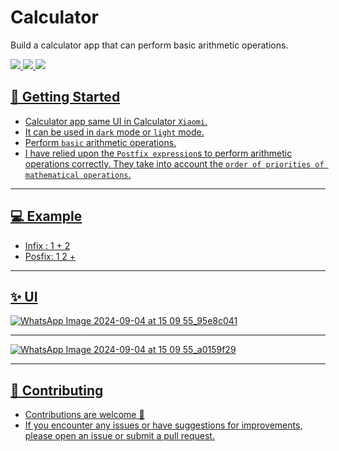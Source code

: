 # Calculator
Build a calculator app that can perform basic arithmetic operations.
<div align="start">
     <a href="https://api.visitorbadge.io/api/visitors?path=ChatterBox-AI-App&label=People%20who%20visited%20this%20page&countColor=%23263759" target="_blank">
        <img src="https://api.visitorbadge.io/api/visitors?path=ChatterBox-AI-App&label=People%20who%20visited%20this%20page&countColor=%23263759" target="_blank" />
    </a>
    <a href="https://www.linkedin.com/in/soliman-mahmoud-2a844125b/" target="_blank">
        <img src="https://img.shields.io/badge/LinkedIn-0077B5?style=for-the-badge&logo=linkedin&logoColor=white" target="_blank" />
    </a>
  <a href="mailto:soliiimahmoud70@gmail.com">
    <img src="https://img.shields.io/badge/Gmail-333333?style=for-the-badge&logo=gmail&logoColor=red" />
</div>

## 🚀 Getting Started

- Calculator app same UI in Calculator `Xiaomi`. 
- It can be used in `dark` mode or `light` mode. 
- Perform `basic` arithmetic operations. 
- I have relied upon the `Postfix expression`s to perform arithmetic operations correctly. They take into account the `order of priorities of mathematical operations`.
  
<hr>

## 💻 Example

- Infix : 1 + 2
- Posfix: 1 2 +
  
<hr>


## ✨ UI

![WhatsApp Image 2024-09-04 at 15 09 55_95e8c041](https://github.com/user-attachments/assets/479264a4-808b-4ef2-b54e-cc286da591e2)

<hr>

![WhatsApp Image 2024-09-04 at 15 09 55_a0159f29](https://github.com/user-attachments/assets/d559e4cf-9c82-4214-8723-0901356cb0f0)

<hr>

## 🚨 Contributing

- Contributions are welcome 💜
- If you encounter any issues or have suggestions for improvements, please open an issue or submit a pull request.

